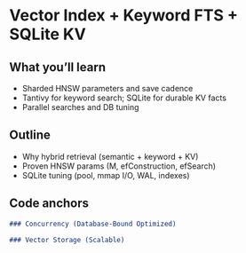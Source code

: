 # Vector Index + Keyword FTS + SQLite KV

## What you’ll learn
- Sharded HNSW parameters and save cadence
- Tantivy for keyword search; SQLite for durable KV facts
- Parallel searches and DB tuning

## Outline
- Why hybrid retrieval (semantic + keyword + KV)
- Proven HNSW params (M, efConstruction, efSearch)
- SQLite tuning (pool, mmap I/O, WAL, indexes)

## Code anchors

```123:131:memory/README.md
### Concurrency (Database-Bound Optimized)
```

```124:131:memory/README.md
### Vector Storage (Scalable)
```


